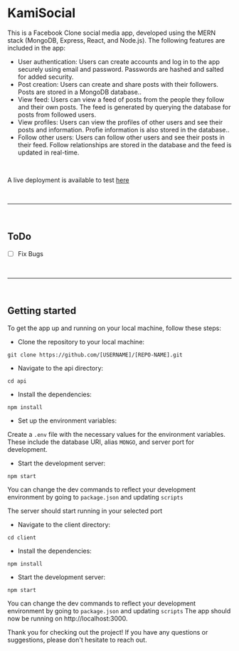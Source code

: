 # KamiSocial

This is a Facebook Clone social media app, developed using the MERN stack (MongoDB, Express, React, and Node.js). The following features are included in the app:

- User authentication: Users can create accounts and log in to the app securely using email and password. Passwords are hashed and salted for added security.
- Post creation: Users can create and share posts with their followers. Posts are stored in a MongoDB database..
- View feed: Users can view a feed of posts from the people they follow and their own posts. The feed is generated by querying the database for posts from followed users.
- View profiles: Users can view the profiles of other users and see their posts and information. Profie information is also stored in the database..
- Follow other users: Users can follow other users and see their posts in their feed. Follow relationships are stored in the database and the feed is updated in real-time.

<br>

A live deployment is available to test [here](https://kamisocial.onrender.com)

<br>
<hr>
<br>

## ToDo

- [ ] Fix Bugs


<br>
<hr>
<br>

## Getting started

To get the app up and running on your local machine, follow these steps:

- Clone the repository to your local machine:

```
git clone https://github.com/[USERNAME]/[REPO-NAME].git
```
- Navigate to the api directory:
```
cd api
```
- Install the dependencies:
```
npm install
```
- Set up the environment variables:

Create a ```.env``` file with the necessary values for the environment variables. These include the database URI, alias ```MONGO```, and server port for development.

- Start the development server:
```
npm start
```
You can change the dev commands to reflect your development environment by going to ```package.json``` and updating ```scripts```

The server should start running in your selected port

- Navigate to the client directory:
```
cd client
```
- Install the dependencies:
```
npm install
```
- Start the development server:
```
npm start
```
You can change the dev commands to reflect your development environment by going to ```package.json``` and updating ```scripts```
The app should now be running on http://localhost:3000.

Thank you for checking out the project! If you have any questions or suggestions, please don't hesitate to reach out.
